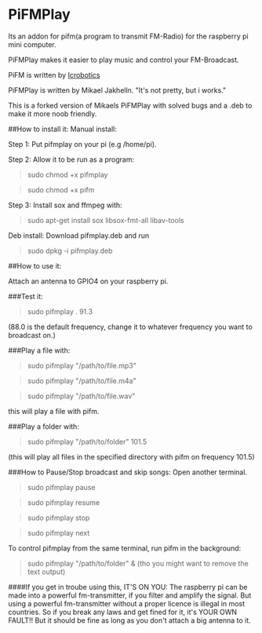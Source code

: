 PiFMPlay
========
Its an addon for pifm(a program to transmit FM-Radio) for the raspberry pi mini computer.

PiFMPlay makes it easier to play music and control your FM-Broadcast.

PiFM is written by [Icrobotics](http://www.icrobotics.co.uk/wiki/index.php)

PiFMPlay is written by Mikael Jakhelln.
"It's not pretty, but i works."

This is a forked version of Mikaels PiFMPlay with solved bugs and a .deb to make it more noob friendly.

##How to install it:
Manual install:

Step 1:
Put pifmplay on your pi (e.g /home/pi).

Step 2:
Allow it to be run as a program:
>sudo chmod +x pifmplay

>sudo chmod +x pifm

Step 3:
Install sox and ffmpeg with:
>sudo apt-get install sox libsox-fmt-all libav-tools

Deb install:
Download pifmplay.deb and run
>sudo dpkg -i pifmplay.deb

##How to use it:

Attach an antenna to GPIO4 on your raspberry pi.

###Test it:

>sudo pifmplay . 91.3

(88.0 is the default frequency, change it to whatever frequency you want to broadcast on.)

###Play a file with:

>sudo pifmplay "/path/to/file.mp3"

>sudo pifmplay "/path/to/file.m4a"

>sudo pifmplay "/path/to/file.wav"

this will play a file with pifm.

###Play a folder with:

>sudo pifmplay "/path/to/folder" 101.5

(this will play all files in the specified directory with pifm on frequency 101.5)

###How to Pause/Stop broadcast and skip songs:
Open another terminal.

>sudo pifmplay pause

>sudo pifmplay resume

>sudo pifmplay stop

>sudo pifmplay next

To control pifmplay from the same terminal, run pifm in the background:
>sudo pifmplay "/path/to/folder" &
(tho you might want to remove the text output)

####If you get in troube using this, IT'S ON YOU:
The raspberry pi can be made into a powerful fm-transmitter, if you filter and amplify the signal. 
But using a powerful fm-transmitter without a proper licence is illegal in most countries.
So if you break any laws and get fined for it, it's YOUR OWN FAULT!!
But it should be fine as long as you don't attach a big antenna to it.
